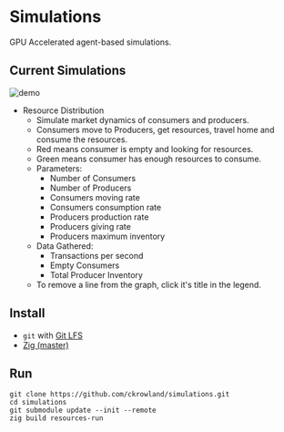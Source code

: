 # Simulations
GPU Accelerated agent-based simulations.

## Current Simulations
![demo](gh_demo.gif)

- Resource Distribution
  - Simulate market dynamics of consumers and producers.
  - Consumers move to Producers, get resources, travel home and consume the resources.
  - Red means consumer is empty and looking for resources.
  - Green means consumer has enough resources to consume.
  - Parameters:
    - Number of Consumers
    - Number of Producers
    - Consumers moving rate
    - Consumers consumption rate
    - Producers production rate
    - Producers giving rate
    - Producers maximum inventory
  - Data Gathered:
    - Transactions per second
    - Empty Consumers
    - Total Producer Inventory
  - To remove a line from the graph, click it's title in the legend.



## Install
- `git` with [Git LFS](https://git-lfs.github.com/)
- [Zig (master)](https://ziglang.org/download/)
## Run
```
git clone https://github.com/ckrowland/simulations.git
cd simulations
git submodule update --init --remote
zig build resources-run
```
